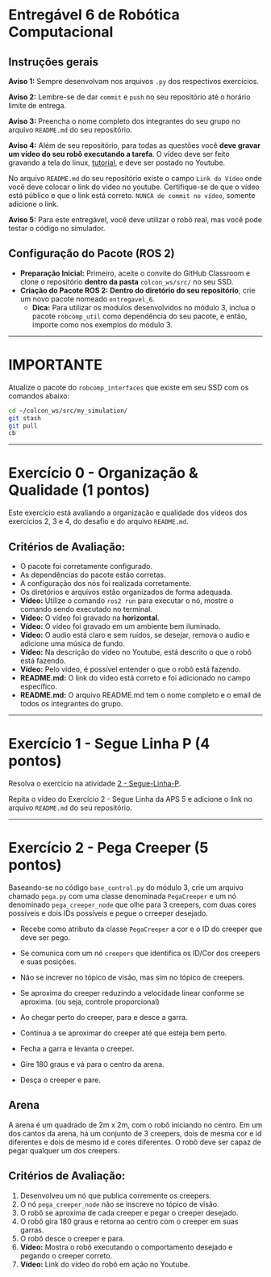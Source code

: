# Entregável 6 de Robótica Computacional

## Instruções gerais

**Aviso 1:** Sempre desenvolvam nos arquivos `.py` dos respectivos exercícios.

**Aviso 2:** Lembre-se de dar `commit` e `push` no seu repositório até o horário limite de entrega.

**Aviso 3:** Preencha o nome completo dos integrantes do seu grupo no arquivo `README.md` do seu repositório.

**Aviso 4:** Além de seu repositório, para todas as questões você **deve gravar um vídeo do seu robô executando a tarefa**. O vídeo deve ser feito gravando a tela do linux, [tutorial](https://insper.github.io/robotica-computacional/screen_record/), e deve ser postado no Youtube. 

No arquivo `README.md` do seu repositório existe o campo `Link do Vídeo` onde você deve colocar o link do video no youtube. Certifique-se de que o vídeo está público e que o link está correto. `NUNCA de commit no vídeo`, somente adicione o link.

**Aviso 5:** Para este entregável, você deve utilizar o robô real, mas você pode testar o código no simulador.

## Configuração do Pacote (ROS 2)

- **Preparação Inicial:** Primeiro, aceite o convite do GitHub Classroom e clone o repositório **dentro da pasta** `colcon_ws/src/` no seu SSD.
- **Criação do Pacote ROS 2:** **Dentro do diretório do seu repositório**, crie um novo pacote nomeado `entregavel_6`.
    - **Dica:** Para utilizar os modulos desenvolvidos no módulo 3, inclua o pacote `robcomp_util` como dependência do seu pacote, e então, importe como nos exemplos do módulo 3.

____________________________________________________________________
# **IMPORTANTE**
Atualize o pacote do `robcomp_interfaces` que existe em seu SSD com os comandos abaixo:
```bash
cd ~/colcon_ws/src/my_simulation/
git stash
git pull
cb
```
____________________________________________________________________

# Exercício 0 - Organização & Qualidade (1 pontos)
Este exercício está avaliando a organização e qualidade dos vídeos dos exercícios 2, 3 e 4, do desafio e do arquivo `README.md`.

## Critérios de Avaliação:
* O pacote foi corretamente configurado.
* As dependências do pacote estão corretas.
* A configuração dos nós foi realizada corretamente.
* Os diretórios e arquivos estão organizados de forma adequada.
* **Vídeo:** Utilize o comando `ros2 run` para executar o nó, mostre o comando sendo executado no terminal.
* **Vídeo:** O vídeo foi gravado na **horizontal**.
* **Vídeo:** O vídeo foi gravado em um ambiente bem iluminado.
* **Vídeo:** O audio está claro e sem ruídos, se desejar, remova o audio e adicione uma música de fundo.
* **Vídeo:** Na descrição do vídeo no Youtube, está descrito o que o robô está fazendo.
* **Vídeo:** Pelo vídeo, é possível entender o que o robô está fazendo.
* **README.md:** O link do vídeo está correto e foi adicionado no campo específico.
* **README.md:** O arquivo README.md tem o nome completo e o email de todos os integrantes do grupo.
____________________________________________________________________

# Exercício 1 - Segue Linha P (4 pontos)
Resolva o exercicio na atividade [2 - Segue-Linha-P](https://insper.github.io/robotica-computacional/modulos/07-controle/atividades/2-seguelinha-proporcional.md/).

Repita o vídeo do Exercício 2 - Segue Linha da APS 5 e adicione o link no arquivo `README.md` do seu repositório.

____________________________________________________________________

# Exercício 2 - Pega Creeper (5 pontos)
Baseando-se no código `base_control.py` do módulo 3, crie um arquivo chamado `pega.py` com uma classe denominada `PegaCreeper` e um nó denominado `pega_creeper_node` que olhe para 3 creepers, com duas cores possíveis e dois IDs possíveis e pegue o crreeper desejado.

* Recebe como atributo da classe `PegaCreeper` a cor e o ID do creeper que deve ser pego.

* Se comunica com um nó `creepers` que identifica os ID/Cor dos creepers e suas posições.

* Não se increver no tópico de visão, mas sim no tópico de creepers.

* Se aproxima do creeper reduzindo a velocidade linear conforme se aproxima. (ou seja, controle proporcional)

* Ao chegar perto do creeper, para e desce a garra.

* Continua a se aproximar do creeper até que esteja bem perto.

* Fecha a garra e levanta o creeper.

* Gire 180 graus e vá para o centro da arena.

* Desça o creeper e pare.

## Arena
A arena é um quadrado de 2m x 2m, com o robô iniciando no centro. Em um dos cantos da arena, há um conjunto de 3 creepers, dois de mesma cor e id diferentes e dois de mesmo id e cores diferentes. O robô deve ser capaz de pegar qualquer um dos creepers.

## Critérios de Avaliação:

1. Desenvolveu um nó que publica corremente os creepers.
2. O nó `pega_creeper_node` não se inscreve no tópico de visão.
3. O robô se aproxima de cada creeper e pegar o creeper desejado.
4. O robô gira 180 graus e retorna ao centro com o creeper em suas garras.
5. O robô desce o creeper e para.
4. **Vídeo:** Mostra o robô executando o comportamento desejado e pegando o creeper correto.
5. **Vídeo:** Link do vídeo do robô em ação no Youtube.